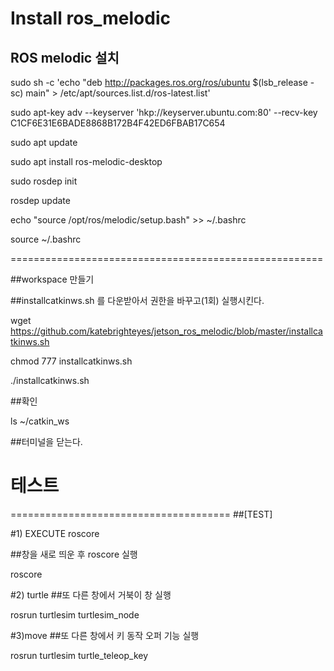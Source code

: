 # Install ros_melodic

## ROS melodic 설치

sudo sh -c 'echo "deb http://packages.ros.org/ros/ubuntu $(lsb_release -sc) main" > /etc/apt/sources.list.d/ros-latest.list'

sudo apt-key adv --keyserver 'hkp://keyserver.ubuntu.com:80' --recv-key C1CF6E31E6BADE8868B172B4F42ED6FBAB17C654

sudo apt update

sudo apt install ros-melodic-desktop

sudo rosdep init

rosdep update

echo "source /opt/ros/melodic/setup.bash" >> ~/.bashrc

source ~/.bashrc

======================================================

##workspace 만들기

##installcatkinws.sh 를 다운받아서 권한을 바꾸고(1회) 실행시킨다.

wget https://github.com/katebrighteyes/jetson_ros_melodic/blob/master/installcatkinws.sh

chmod 777 installcatkinws.sh

./installcatkinws.sh

##확인

ls ~/catkin_ws

##터미널을 닫는다.

# 테스트
======================================
##[TEST]

#1) EXECUTE roscore 

##창을 새로 띄운 후 roscore 실행 

roscore

#2) turtle
##또 다른 창에서 거북이 창 실행

rosrun turtlesim turtlesim_node

#3)move
##또 다른 창에서 키 동작 오퍼 기능 실행

rosrun turtlesim turtle_teleop_key

